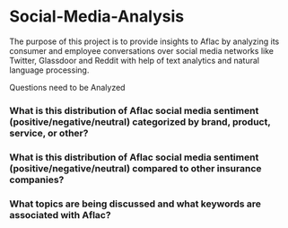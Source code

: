 # Social-Media-Analysis

The purpose of this project is to provide insights to Aflac by analyzing its consumer and employee conversations over social media networks like Twitter, Glassdoor and Reddit with help of text analytics and natural language processing.

Questions need to be Analyzed
### What is this distribution of Aflac social media sentiment (positive/negative/neutral) categorized by brand, product, service, or other?
### What is this distribution of Aflac social media sentiment (positive/negative/neutral) compared to other insurance companies?
### What topics are being discussed and what keywords are associated with Aflac?


